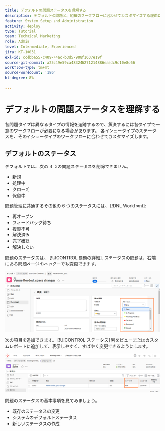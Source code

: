 ```yaml
---
title: デフォルトの問題ステータスを理解する
description: デフォルトの問題と、組織のワークフローに合わせてカスタマイズする理由について説明します。
feature: System Setup and Administration
activity: deploy
type: Tutorial
team: Technical Marketing
role: Admin
level: Intermediate, Experienced
jira: KT-10031
exl-id: ccdbba55-c409-44ac-b3d5-908f1637e19f
source-git-commit: a25a49e59ca483246271214886ea4dc9c10e8d66
workflow-type: tm+mt
source-wordcount: '186'
ht-degree: 8%

---
```


# デフォルトの問題ステータスを理解する

各問題タイプは異なるタイプの情報を追跡するので、解決するには各タイプで一意のワークフローが必要になる場合があります。 各イシュータイプのステータスを、そのイシュータイプのワークフローに合わせてカスタマイズします。

<!---
add URL in paragraph below
--->

## デフォルトのステータス

デフォルトでは、次の 4 つの問題ステータスを削除できません。

* 新規
* 処理中
* クローズ
* 保留中

問題管理に共通するその他の 6 つのステータスには、 [!DNL Workfront]:

* 再オープン
* フィードバック待ち
* 複製不可
* 解決済み
* 完了確認
* 解決しない

<!---
need URL in paragraph below
--->


問題のステータスは、 [!UICONTROL 問題の詳細]. ステータスの問題は、右端にある問題ページのヘッダーでも変更できます。

![[!UICONTROL ステータス] ページヘッダーのオプションと [!UICONTROL 問題の詳細] ページ](assets/admin-fund-issue-details-status.png)

次の項目を追加できます。 [!UICONTROL ステータス] 列をビューまたはカスタムレポートに追加して、表示しやすく、すばやく変更できるようにします。

![[!UICONTROL ステータス] 列 [!UICONTROL 表示]](assets/admin-fund-issue-status-view.png)

<!---
link the bullets below to the articles
--->

問題のステータスの基本事項を見てみましょう。

* 既存のステータスの変更
* システムのデフォルトステータス
* 新しいステータスの作成
